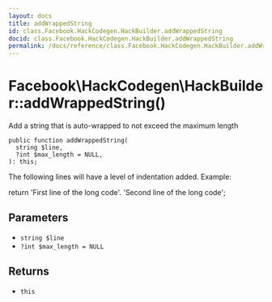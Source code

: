 ```yaml
---
layout: docs
title: addWrappedString
id: class.Facebook.HackCodegen.HackBuilder.addWrappedString
docid: class.Facebook.HackCodegen.HackBuilder.addWrappedString
permalink: /docs/reference/class.Facebook.HackCodegen.HackBuilder.addWrappedString/
---
```

# Facebook\\HackCodegen\\HackBuilder::addWrappedString()




Add a string that is auto-wrapped to not exceed the maximum length




``` Hack
public function addWrappedString(
  string $line,
  ?int $max_length = NULL,
): this;
```




The following lines will have a level of indentation added. Example:




return 'First line of the long code'.
'Second line of the long code';




## Parameters




- ` string $line `
- ` ?int $max_length = NULL `




## Returns




+ ` this `